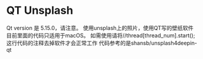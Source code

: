 # QT Unsplash
Qt version 是 5.15.0，请注意。
 使用unsplash上的照片，使用QT写的壁纸软件
目前里面的代码只适用于macOS。
如需使用请将//thread[thread_num].start();这行代码的注释去掉软件才会正常工作
代码参考的是shansb/unsplash4deepin-qt
